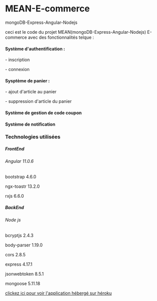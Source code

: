 # MEAN-E-commerce
mongoDB-Express-Angular-Nodejs
<p>ceci est le code  du projet MEAN(mongoDB-Express-Angular-Nodejs) E-commerce avec des fonctionnalités telque :</p>
<h4> Système d'authentification : </h4>
    <p>- inscription
    <p>- connexion
<h4>Sysptème de panier : </h4>
<p>- ajout d'article au panier </p>
<p>- suppression d'article du panier </p>
<h4>Système de gestion de code coupon</h4>
<h4>Système de notification</h4>

<h3>Technologies utilisées</h3>
<h5>FrontEnd </h5>
<h6>Angular 11.0.6</h6>
<p>bootstrap 4.6.0</p>
<p>ngx-toastr 13.2.0 </p>
<p>rxjs 6.6.0</p>
<h5>BackEnd </h5>
<h6>Node js </h6>
<p>bcryptjs 2.4.3</p>
<p>body-parser 1.19.0</p>
<p>cors 2.8.5</p>
<p>express 4.17.1</p>
<p>jsonwebtoken 8.5.1</p>
<p>mongoose 5.11.18</p>

<p><a href="https://soumecommerce.herokuapp.com/">clickez ici pour voir  l'application hébergé sur héroku</a></p>

